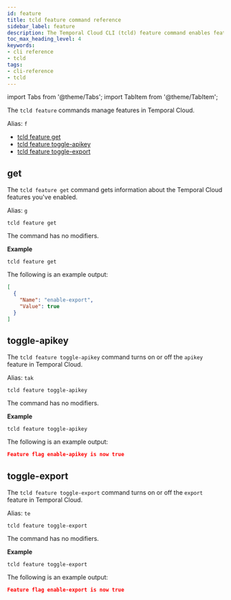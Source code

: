 ```yaml
---
id: feature
title: tcld feature command reference
sidebar_label: feature
description: The Temporal Cloud CLI (tcld) feature command enables features in a user to Temporal Cloud.
toc_max_heading_level: 4
keywords:
- cli reference
- tcld
tags:
- cli-reference
- tcld
---
```


<!-- THIS FILE IS GENERATED. DO NOT EDIT THIS FILE DIRECTLY -->

import Tabs from '@theme/Tabs';
import TabItem from '@theme/TabItem';

The `tcld feature` commands manage features in Temporal Cloud.

Alias: `f`

- [tcld feature get](#get)
- [tcld feature toggle-apikey](#toggle-apikey)
- [tcld feature toggle-export](#toggle-export)

## get

The `tcld feature get` command gets information about the Temporal Cloud features you've enabled.

Alias: `g`

`tcld feature get`

The command has no modifiers.

**Example**

`tcld feature get`

The following is an example output:

```json
[
  {
    "Name": "enable-export",
    "Value": true
  }
]
```

## toggle-apikey

The `tcld feature toggle-apikey` command turns on or off the `apikey` feature in Temporal Cloud.

Alias: `tak`

`tcld feature toggle-apikey`

The command has no modifiers.

**Example**

`tcld feature toggle-apikey`

The following is an example output:

```json
Feature flag enable-apikey is now true
```

## toggle-export

The `tcld feature toggle-export` command turns on or off the `export` feature in Temporal Cloud.

Alias: `te`

`tcld feature toggle-export`

The command has no modifiers.

**Example**

`tcld feature toggle-export`

The following is an example output:

```json
Feature flag enable-export is now true
```
